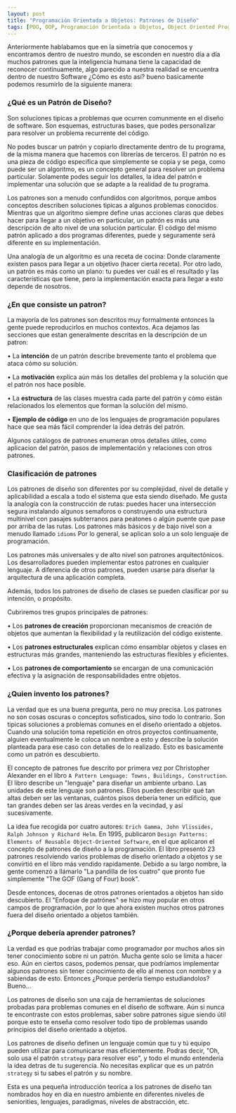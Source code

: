 ```yaml
---
layout: post
title: "Programación Orientada a Objetos: Patrones de Diseño"
tags: [POO, OOP, Programación Orientada a Objetos, Object Oriented Programming, Design Patterns]
---
```


Anteriormente hablabamos que en la simetría que conocemos y encontramos dentro de nuestro mundo, se esconden en nuestro día a día muchos patrones que la inteligencia humana tiene la capacidad de reconocer continuamente, algo parecido a nuestra realidad se encuentra dentro de nuestro Software ¿Cómo es esto así? bueno basicamente podemos resumirlo de la siguiente manera:

### ¿Qué es un Patrón de Diseño?

Son soluciones tipicas a problemas que ocurren comunmente en el diseño de software. Son esquemas, estructuras bases,
que podes personalizar para resolver un problema recurrente del código.

No podes buscar un patrón y copiarlo directamente dentro de tu programa, de la misma manera que hacemos con librerías de terceros.
El patrón no es una pieza de código especifica que simplemente se copia y se pega, como puede ser un algoritmo, es un concepto general para resolver un problema particular.
Solamente podes seguir los detalles, la idea del patrón e implementar una solución que se adapte a la realidad de tu programa.

Los patrones son a menudo confundidos con algoritmos, porque ambos conceptos describen soluciones tipicas a algunos problemas conocidos.
Mientras que un algoritmo siempre define unas acciones claras que debes hacer para llegar a un objetivo en particular, un patrón es más una descripción de alto nivel de una solución particular.
El código del mismo patrón aplicado a dos programas diferentes, puede y seguramente será diferente en su implementación.

Una analogía de un algoritmo es una receta de cocina: Donde claramente existen pasos para llegar a un objetivo (hacer cierta receta). Por otro lado, un patrón es más como un plano: tu puedes ver cuál es el resultado y las características que tiene, pero la implementación exacta para llegar a esto depende de nosotros.
 
### ¿En que consiste un patron?
 
La mayoría de los patrones son descritos muy formalmente entonces la gente puede reproducirlos en muchos contextos.
Aca dejamos las secciones que estan generalmente descritas en la descripción de un patron:
 
• La **intención** de un patrón describe brevemente tanto el problema que ataca cómo su solución.

• La **motivación** explica aún más los detalles del problema y la solución que el patrón nos hace posible.

• La **estructura** de las clases muestra cada parte del patrón y cómo están relacionados los elementos que forman la solución del mismo.

• **Ejemplo de código** en uno de los lenguajes de programación populares hace que sea más fácil comprender la idea detrás del patrón.

Algunos catálogos de patrones enumeran otros detalles útiles, como aplicacion del patrón, pasos de implementación y relaciones con otros patrones.

### Clasificación de patrones

Los patrones de diseño son diferentes por su complejidad, nivel de detalle y aplicabilidad a escala a todo el sistema que esta siendo diseñado.
Me gusta la analogía con la construcción de rutas: puedes hacer una intersección segura instalando algunos semaforos o construyendo una estructura multinivel con pasajes subterranos para peatones o algún puente que pase por arriba de las rutas.
Los patrones más básicos y de bajo nivel son a menudo llamado `idioms`
Por lo general, se aplican solo a un solo lenguaje de programación.

Los patrones más universales y de alto nivel son patrones arquitectónicos. Los desarrolladores pueden implementar estos patrones en cualquier lenguaje. A diferencia de otros patrones, pueden usarse para
diseñar la arquitectura de una aplicación completa.

Además, todos los patrones de diseño de clases se pueden clasificar por su intención, o propósito.

Cubriremos tres grupos principales de patrones:

• Los **patrones de creación** proporcionan mecanismos de creación de objetos que aumentan la flexibilidad y la reutilización del código existente.

• Los **patrones estructurales** explican cómo ensamblar objetos y clases en estructuras más grandes, manteniendo las estructuras flexibles y eficientes.

• Los **patrones de comportamiento** se encargan de una comunicación efectiva y la asignación de responsabilidades entre objetos.

### ¿Quien invento los patrones?

La verdad que es una buena pregunta, pero no muy precisa. Los patrones no son cosas oscuras o conceptos sofisticados, sino todo lo contrario.
Son tipicas soluciones a problemas comunes en el diseño orientado a objetos.
Cuando una solución toma repetición en otros proyectos continuamente, alguien eventualmente le coloca un nombre a esto y 
describe la solución planteada para ese caso con detalles de lo realizado. Esto es basicamente como un patrón es descubierto.

El concepto de patrones fue descrito por primera vez por Christopher Alexander en el libro `A Pattern Lenguage: Towns, Buildings, Construction`. El libro describe un "lenguaje" para diseñar un ambiente urbano.
Las unidades de este lenguaje son patrones. Ellos pueden describir qué tan altas deben ser las ventanas, cuántos pisos debería tener un edificio, que tan grandes deben ser las áreas verdes en la vecindad, y así sucesivamente.

La idea fue recogida por cuatro autores: `Erich Gamma, John Vlissides, Ralph Johnson y Richard Helm`. En 1995, publicaron `Design Patterns: Elements of Reusable Object-Oriented
Software`, en el que aplicaron el concepto de patrones de diseño a la programación. El libro presentó 23 patrones resolviendo
varios problemas de diseño orientado a objetos y se convirtió en el libro más vendido rapidamente.
Debido a su largo nombre, la gente comenzó a llámarlo "La pandilla de los cuatro" que pronto fue simplemente "The GOF (Gang of Four) book".

Desde entonces, docenas de otros patrones orientados a objetos han sido descubierto. El "Enfoque de patrónes" se hizo muy popular en otros campos de programación, por lo que ahora existen muchos otros patrones fuera del diseño orientado a objetos también.

### ¿Porque debería aprender patrones?

La verdad es que podrías trabajar como programador por muchos años sin tener conocimiento sobre ni un patrón. Mucha gente solo se limita a hacer eso. Aún en ciertos casos, podemos pensar, que podríamos implementar algunos patrones sin tener conocimiento de ello al menos con nombre y a sabiendas de esto. Entonces ¿Porque perdería tiempo estudiandolos? Bueno...

Los patrones de diseño son una caja de herramientas de soluciones probadas para problemas comunes en el diseño de software. Aún si nunca te encontraste con estos problemas, saber sobre patrones sigue siendo útil porque esto te enseña como resolver todo tipo de problemas usando principios del diseño orientado a objetos.

Los patrones de diseño definen un lenguaje común que tu y tú equipo pueden utilizar para comunicarse mas eficientemente. Podras decir, "Oh, solo usa el patrón `strategy` para resolver eso", y todo el mundo entendería la idea detras de tu sugerencia. No necesitas explicar que es un patrón `strategy` si tu sabes el patrón y su nombre.

Esta es una pequeña introducción teoríca a los patrones de diseño tan nombrados hoy en día en nuestro ambiente en diferentes niveles de seniorities, lenguajes, paradigmas, niveles de abstracción, etc.
